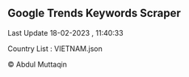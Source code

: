 

## Google Trends Keywords Scraper 
 
Last Update 18-02-2023 , 11:40:33

Country List :
VIETNAM.json



© Abdul Muttaqin 
